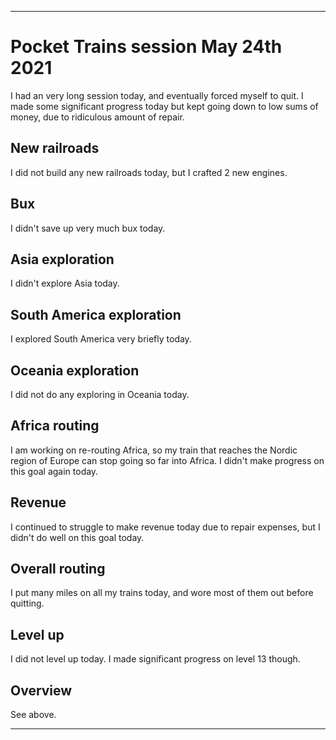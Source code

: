 
***

# Pocket Trains session May 24th 2021

I had an very long session today, and eventually forced myself to quit. I made some significant progress today but kept going down to low sums of money, due to ridiculous amount of repair.

## New railroads

I did not build any new railroads today, but I crafted 2 new engines.

## Bux

I didn't save up very much bux today. 

## Asia exploration

I didn't explore Asia today.

## South America exploration

I explored South America very briefly today.

## Oceania exploration

I did not do any exploring in Oceania today.

## Africa routing

I am working on re-routing Africa, so my train that reaches the Nordic region of Europe can stop going so far into Africa. I didn't make progress on this goal again today.

## Revenue

I continued to struggle to make revenue today due to repair expenses, but I didn't do well on this goal today.

## Overall routing

I put many miles on all my trains today, and wore most of them out before quitting.

## Level up

I did not level up today. I made significant progress on level 13 though.

## Overview

See above.

***

